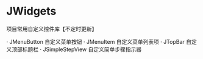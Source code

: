 # JWidgets
项目常用自定义控件库【不定时更新】

· JMenuButton 自定义菜单按钮
· JMenuItem 自定义菜单列表项
· JTopBar 自定义顶部标题栏
· JSimpleStepView 自定义简单步骤指示器
